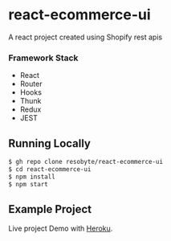 # react-ecommerce-ui 

A react project created using Shopify rest apis

### Framework Stack

- React
- Router
- Hooks
- Thunk
- Redux
- JEST

## Running Locally


```sh
$ gh repo clone resobyte/react-ecommerce-ui
$ cd react-ecommerce-ui
$ npm install
$ npm start
```

## Example Project

Live project Demo with [Heroku](https://react-ecommerce-ui-project.herokuapp.com/).
